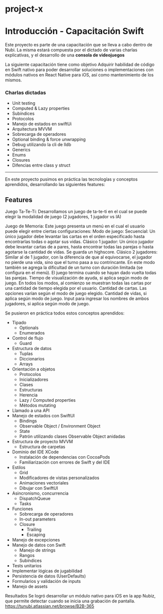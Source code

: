 # project-x

# Introducción - Capacitación Swift

Este proyecto es parte de una capacitación que se lleva a cabo dentro de Nubi. La misma estará compuesta por el dictado de varias charlas explicativas, y el desarrollo de una **consola de videojuegos**

La siguiente capacitación tiene como objetivo Adquirir habilidad de código en Swift nativo para poder desarrollar soluciones o implementaciones con módulos nativos en React Native para iOS, así como mantenimiento de los mismos.

### Charlas dictadas

- Unit testing
- Computed & Lazy properties
- Subíndices
- Protocolos
- Manejo de estados en swiftUi
- Arquitectura MVVM
- Sobrecarga de operadores
- Optional binding & force unwrapping
- Debug utilizando la cli de lldb
- Generics
- Enums
- Closures
- Difencias entre class y struct

---

En este proyecto pusimos en práctica las tecnologías y conceptos aprendidos, desarrollando las siguientes features:

## Features

Juego Ta-Te-Ti:
Desarrollamos un juego de ta-te-ti en el cual se puede elegir la modalidad de juego (2 jugadores, 1 jugador vs IA)

Juego de Memoria:
Este juego presenta un menú en el cual el usuario puede elegir entre ciertas configuraciones:
Modo de juego:
Secuencial: Un único jugador debe levantar las cartas en el orden especificado hasta encontrarlas todas o agotar sus vidas.
Clásico 1 jugador: Un único jugador debe levantar cartas de a pares, hasta encontrar todas las parejas o hasta agotarse la cantidad de vidas. Se guarda un highscore.
Clásico 2 jugadores: Similar al de 1 jugador, con la diferencia de que al equivocarse, el jugador no pierde una vida, sino que el turno pasa a su contrincante. En este modo también se agrega la dificultad de un turno con duración limitada (se configura en el menú). El juego termina cuando se hayan dado vuelta todas las parejas.
Tiempo de visualización de ayuda, si aplica según modo de juego. En todos los modos, al comienzo se muestran todas las cartas por una cantidad de tiempo elegida por el usuario.
Cantidad de cartas. Las opciones varían según el modo de juego elegido.
Cantidad de vidas, si aplica según modo de juego.
Input para ingresar los nombres de ambos jugadores, si aplica según modo de juego.

Se pusieron en práctica todos estos conceptos aprendidos:

- Tipado
  - Optionals
  - Enumerados
- Control de flujo
  - Guard
- Estructura de datos
  - Tuplas
  - Diccionarios
  - Arrays
- Orientación a objetos
  - Protocolos
  - Inicializadores
  - Clases
  - Estructuras
  - Herencia
  - Lazy / Computed properties
  - Métodos mutating
- Llamado a una API
- Manejo de estados con SwiftUI
  - Bindings
  - Observable Object / Environment Object
  - State
  - Patrón utilizando clases Observable Object anidadas
- Estructura de proyecto MVVM
  - Estructura de carpetas
- Dominio del IDE XCode
  - Instalación de dependencias con CocoaPods
  - Familiarización con errores de Swift y del IDE
- Estilos
  - Grid
  - Modificadores de vistas personalizados
  - Animaciones vectoriales
  - Dibujar con SwiftUI
- Asincronismo, concurrencia
  - DispatchQueue
  - Tasks
- Funciones
  - Sobrecarga de operadores
  - In-out parameters
  - Closure
    - Trailing
    - Escaping
- Manejo de excepciones
- Manejo de datos con Swift
  - Manejo de strings
  - Rangos
  - Subíndices
- Tests unitarios
- Implementar lógicas de jugabilidad
- Persistencia de datos (UserDefaults)
- Formularios y validación de inputs
- Manejo de assets

Resultados
Se logró desarrollar un módulo nativo para iOS en la app Nubiz, que permite detectar cuando se inicia una grabación de pantalla. https://tunubi.atlassian.net/browse/B2B-365
